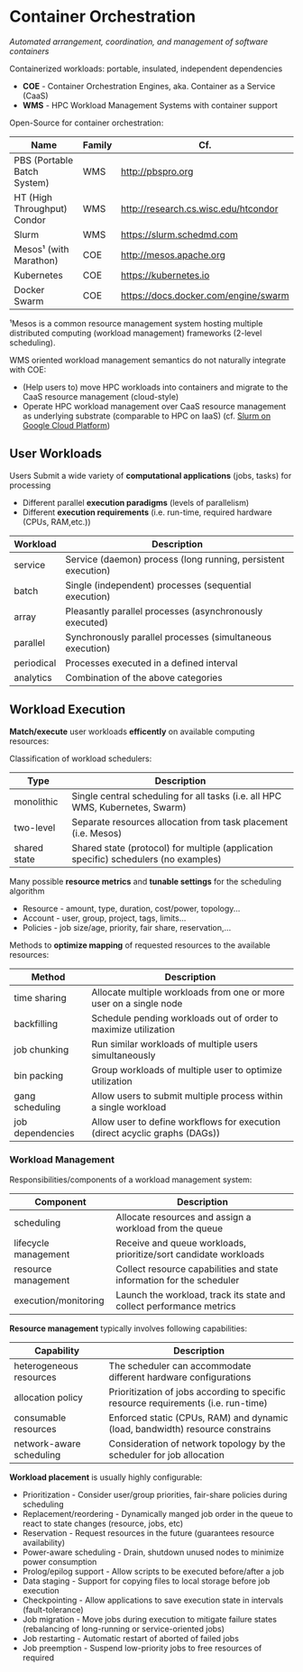 # Container Orchestration

_Automated arrangement, coordination, and management of software containers_

Containerized workloads:  portable, insulated, independent dependencies

* **COE** - Container Orchestration Engines, aka. Container as a Service (CaaS)
* **WMS** - HPC Workload Management Systems with container support

Open-Source for container orchestration: 

Name                                | Family | Cf.
------------------------------------|--------|--------------------------------
PBS (Portable Batch System)         | WMS    | http://pbspro.org
HT (High Throughput) Condor         | WMS    | http://research.cs.wisc.edu/htcondor
Slurm                               | WMS    | https://slurm.schedmd.com
Mesos¹ (with Marathon)              | COE    | http://mesos.apache.org
Kubernetes                          | COE    | https://kubernetes.io
Docker Swarm                        | COE    | https://docs.docker.com/engine/swarm

¹Mesos is a common resource management system hosting multiple distributed computing (workload management) frameworks (2-level scheduling).

WMS oriented workload management semantics do not naturally integrate with COE:

* (Help users to) move HPC workloads into containers and migrate to the CaaS resource management (cloud-style)
* Operate HPC workload management over CaaS resource management as underlying substrate (comparable to HPC on IaaS) (cf. [Slurm on Google Cloud Platform](https://github.com/SchedMD/slurm/tree/slurm-17.11/contribs/gcp))

## User Workloads

Users Submit a wide variety of **computational applications** (jobs, tasks) for processing

* Different parallel **execution paradigms** (levels of parallelism)
* Different **execution requirements** (i.e. run-time, required hardware (CPUs, RAM,etc.))

Workload      | Description
--------------|------------------------------------
service       | Service (daemon) process (long running, persistent execution)
batch         | Single (independent) processes (sequential execution)
array         | Pleasantly parallel processes (asynchronously executed)
parallel      | Synchronously parallel processes (simultaneous execution)
periodical    | Processes executed in a defined interval
analytics     | Combination of the above categories

## Workload Execution

**Match/execute** user workloads **efficently** on available computing resources:

Classification of workload schedulers:

Type             | Description
-----------------|--------------------------------
monolithic       | Single central scheduling for all tasks (i.e. all HPC WMS, Kubernetes, Swarm)
two-level        | Separate resources allocation from task placement (i.e. Mesos)
shared state     | Shared state (protocol) for multiple (application specific) schedulers (no examples)

Many possible **resource metrics** and **tunable settings** for the scheduling algorithm

* Resource - amount, type, duration, cost/power, topology...
* Account - user, group, project, tags, limits...
* Policies - job size/age, priority, fair share, reservation,...

Methods to **optimize mapping** of requested resources to the available resources:

Method            | Description
------------------|-------------------------------------------------
time sharing      | Allocate multiple workloads from one or more user on a single node
backfilling       | Schedule pending workloads out of order to maximize utilization
job chunking      | Run similar workloads of multiple users simultaneously
bin packing       | Group workloads of multiple user to optimize utilization
gang scheduling   | Allow users to submit multiple process within a single workload
job dependencies  | Allow user to define workflows for execution (direct acyclic graphs (DAGs))


### Workload Management

Responsibilities/components of a workload management system:

Component            | Description
---------------------|----------------------------------------
scheduling           | Allocate resources and assign a workload from the queue
lifecycle management | Receive and queue workloads, prioritize/sort candidate workloads
resource management  | Collect resource capabilities and state information for the scheduler
execution/monitoring | Launch the workload, track its state and collect performance metrics 


**Resource management** typically involves following capabilities:

Capability               | Description
-------------------------|-------------------------------------------
heterogeneous resources  | The scheduler can accommodate different hardware configurations
allocation policy        | Prioritization of jobs according to specific resource requirements (i.e. run-time)
consumable resources     | Enforced static (CPUs, RAM) and dynamic (load, bandwidth) resource constrains
network-aware scheduling | Consideration of network topology by the scheduler for job allocation

**Workload placement** is usually highly configurable:

* Prioritization - Consider user/group priorities, fair-share policies during scheduling
* Replacement/reordering - Dynamically manged job order in the queue to react to state changes (resource, jobs, etc)
* Reservation - Request resources in the future (guarantees resource availability)
* Power-aware scheduling - Drain, shutdown unused nodes to minimize power consumption
* Prolog/epilog support - Allow scripts to be executed before/after a job
* Data staging - Support for copying files to local storage before job execution
* Checkpointing - Allow applications to save execution state in intervals (fault-tolerance)
* Job migration - Move jobs during execution to mitigate failure states (rebalancing of long-running or service-oriented jobs)
* Job restarting - Automatic restart of aborted of failed jobs
* Job preemption - Suspend low-priority jobs to free resources of required


